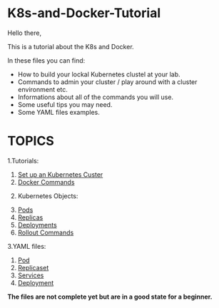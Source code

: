 # K8s-and-Docker-Tutorial

Hello there,

This is a tutorial about the K8s and Docker.

In these files you can find:

- How to build your lockal Kubernetes clustel at your lab.
- Commands to admin your cluster / play around with a cluster environment etc.
- Informations about all of the commands you will use.
- Some useful tips you may need.
- Some YAML files examples.

# TOPICS 
1.Tutorials: 
  1) [Set up an Kubernetes Custer](https://github.com/sifisKoen/K8s-and-Docker-Tutorials/blob/master/SetUpK8sLockalLab)
  2) [Docker Commands](https://github.com/sifisKoen/K8s-and-Docker-Tutorials/blob/master/DockerCommands)
  
2. Kubernetes Objects:
  3) [Pods](https://github.com/sifisKoen/K8s-and-Docker-Tutorials/blob/master/Pods)
  4) [Replicas](https://github.com/sifisKoen/K8s-and-Docker-Tutorials/blob/master/ReplicaAndReplicationController)
  5) [Deployments](https://github.com/sifisKoen/K8s-and-Docker-Tutorials/blob/master/Deployments)
  6) [Rollout Commands](https://github.com/sifisKoen/K8s-and-Docker-Tutorials/blob/master/RolloutCommands)

3.YAML files:
  1) [Pod](https://github.com/sifisKoen/K8s-and-Docker-Tutorials/blob/master/YAML%20Files/pod-definition.yml)
  2) [Replicaset](https://github.com/sifisKoen/K8s-and-Docker-Tutorials/blob/master/YAML%20Files/replicaset-definition.yml)
  3) [Services](https://github.com/sifisKoen/K8s-and-Docker-Tutorials/blob/master/YAML%20Files/service-definition.yml)
  4) [Deployment](https://github.com/sifisKoen/K8s-and-Docker-Tutorials/blob/master/YAML%20Files/deployment-definition.yml)
    
  
**The files are not complete yet but are in a good state for a beginner.**
